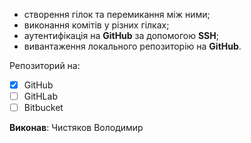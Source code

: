 - створення гілок та перемикання між ними;
- виконання комітів у різних гілках;
- аутентифікація на **GitHub** за допомогою **SSH**;
- вивантаження локального репозиторію на **GitHub**.

Репозиторий на:
- [x] GitHub
- [ ] GitHLab
- [ ] Bitbucket

**Виконав**: Чистяков Володимир
